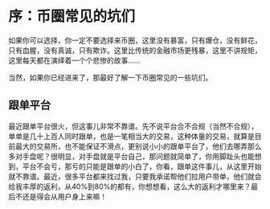 # 序：币圈常见的坑们

如果你可以选择，你一定不要选择来币圈，这里没有暴富，只有爆仓，没有鲜花，只有血腥，没有真诚，只有欺诈。这里比传统的金融市场更残暴，这里不讲规矩，这里每天都在演绎着一个个悲惨的故事……

当然，如果你已经进来了，那最好了解一下币圈常见的一些坑们。

## 跟单平台

最近跟单平台很火，但这事儿非常不靠谱。先不说平台合不合规（当然不合规），单单是几十上百人同时跟单，也是一笔相当大的交易，这种体量的交易，就算是目前最大的交易所，也不能保证不滑点，更别说小小的跟单平台了，他们去哪弄那么多对手盘呢？很明显，对手盘就是平台自己，那问题就简单了，你用脚趾头也能想到，平台不会亏，那亏的只能是跟单的小白了，你看，跟单这件事儿，从这里开始就不靠谱。最近，很多平台都来找过我，只要我承诺帮他们拉用户带单，他们就会给我丰厚的返利，从40%到80%的都有，你想想看，这么大的返利才哪里来？最后不还是得会从用户身上来嘛！



